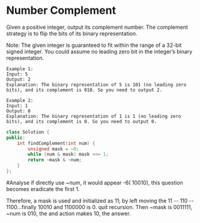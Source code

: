 # Number Complement

Given a positive integer, output its complement number. The complement strategy is to flip the bits of its binary representation.

Note:
The given integer is guaranteed to fit within the range of a 32-bit signed integer.
You could assume no leading zero bit in the integer’s binary representation.
```
Example 1:
Input: 5
Output: 2
Explanation: The binary representation of 5 is 101 (no leading zero bits), and its complement is 010. So you need to output 2.

Example 2:
Input: 1
Output: 0
Explanation: The binary representation of 1 is 1 (no leading zero bits), and its complement is 0. So you need to output 0.
```
```c++
class Solution {
public:
    int findComplement(int num) {
        unsigned mask = ~0;
        while (num & mask) mask <<= 1;
        return ~mask & ~num;
    }
};
```

#Analyse 
if directly use ~num, it would appear -6( 10010), this question becomes eradicate the first 1.

Therefore, a mask is used and initialized as 11;
by left moving the 11 -- 110 -- 1100...finally 10010 and 1100000 is 0. quit recursion.
Then ~mask is 0011111, ~num is 010, the and action makes 10, the answer.
